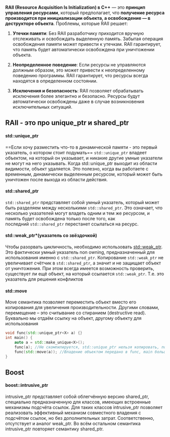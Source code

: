  **RAII (Resource Acquisition Is Initialization) в C++** — это **принцип управления ресурсами**, который предполагает, что **получение ресурса производится при инициализации объекта, а освобождение — в деструкторе объекта**.
 Проблемы, которые RAII решает:

1. **Утечки памяти**: Без RAII разработчику приходится вручную отслеживать и освобождать выделенную память. Забытая операция освобождения памяти может привести к утечкам. RAII гарантирует, что память будет автоматически освобождена при уничтожении объекта.
    
2. **Неопределенное поведение**: Если ресурсы не управляются должным образом, это может привести к неопределенному поведению программы. RAII гарантирует, что ресурсы всегда находятся в определенном состоянии.
    
3. **Исключения и безопасность**: RAII позволяет обрабатывать исключения более элегантно и безопасно. Ресурсы будут автоматически освобождены даже в случае возникновения исключительных ситуаций.
## RAII - это про unique_ptr и shared_ptr

#### std::unique_ptr
==Если хочу разместить что-то в динамической памяти - это первый указатель, о котором стоит подумать==
`std::unique_ptr` владеет объектом, на который он указывает, и никакие другие умные указатели не могут на него указывать. Когда std::unique_ptr выходит из области видимости, объект удаляется. Это полезно, когда вы работаете с временным, динамически выделенным ресурсом, который может быть уничтожен после выхода из области действия.
#### std::shared_ptr
`std::shared_ptr` представляет собой умный указатель, который может быть разделяем между несколькими `std::shared_ptr`. Это означает, что несколько указателей могут владеть одним и тем же ресурсом, и память будет освобождена только после того, как последний `std::shared_ptr` перестанет ссылаться на ресурс.

#### std::weak_ptr*(указатель со звёздочкой)
Чтобы разорвать цикличность, необходимо использовать [std::weak_ptr](https://en.cppreference.com/w/cpp/memory/weak_ptr). Это фактически умный указатель non owning, предназначенный для использования именно с `std::shared_ptr`. Копирование `std::weak_ptr` не увеличивает счётчик в `std::shared_ptr`, а значит и не защищает объект от уничтожения. При этом всегда имеется возможность проверить, существует ли ещё объект, на который ссылается `std::weak_ptr`. 
Т.е. это указатель для решения конфликтов 
#### std::move

Move семантика позволяет переместить объект вместо его копирования для увеличения производительности. Другими словами, перемещение – это считывание со стиранием (destructive read). Буквально мы отдаём ссылку на объект, другому объекту для использования
```cpp
void func(std::unique_ptr<X> a) {}
int main() {
	auto a = std::make_unique<X>();
	func(a); //Не скомпилируется, std::unique_ptr нельзя копировать, потому что иначе у объекта было бы несколько владельцев 
	func(std::move(a)); //Владение объектом передано в func, main больше не владеет объектом, на выходе из func объект будет уничтожен 
}
```

## Boost
#### boost::intrusive_ptr
intrusive_ptr представляет собой облегчённую версию shared_ptr, специально предназначенную для классов, имеющих встроенные механизмы подсчёта ссылок. Для таких классов intrusive_ptr позволяет реализовать эффективный механизм совместного владения с подсчётом ссылок, но без дополнительных затрат. Соответственно, отсутствует и аналог weak_ptr. Во всём остальном семантика intrusive_ptr повторяет семантику shared_ptr.


